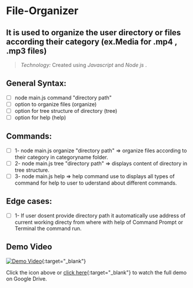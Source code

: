 # File-Organizer

## It is used to organize the user directory or files according their category (ex.Media for .mp4 , .mp3 files)

> *Technology:* Created using *Javascript* and *Node js* .

## General Syntax:
- [ ] node main.js  command "directory path"
- [ ] option to organize files (organize)
- [ ] option for tree structure of directory (tree)
- [ ] option for help (help) 

## Commands:
- [ ] 1- node main.js  organize "directory path" => organize files according to their category in categoryname folder.
- [ ] 2- node main.js  tree "directory path" => displays content of directory in tree structure.
- [ ] 3- node main.js  help => help command use to displays all types of command for help to user to uderstand about different commands.

## Edge cases:
- [ ] 1- If user dosent provide directory path it automatically use address of current working directy from where with help of Command Prompt or Terminal the command run.

## Demo Video

[![Demo Video](https://img.icons8.com/ios-filled/50/000000/video.png)](https://drive.google.com/file/d/16NI4Jl2wUZ1wFh6IdtUWERIHNzugbugL/view?usp=sharing){:target="_blank"}

Click the icon above or [click here](https://drive.google.com/file/d/16NI4Jl2wUZ1wFh6IdtUWERIHNzugbugL/view?usp=sharing){:target="_blank"} to watch the full demo on Google Drive.
